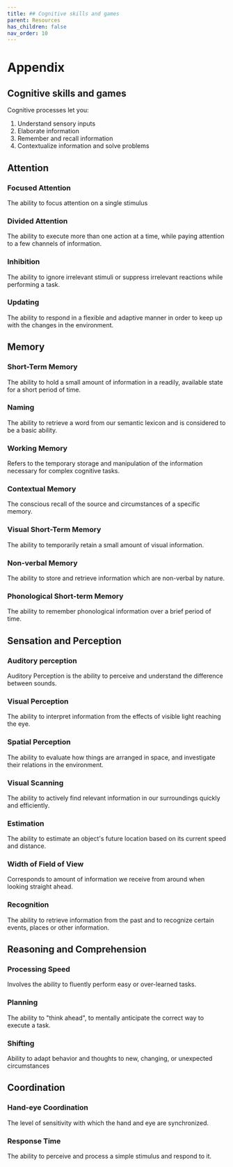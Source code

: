 ```yaml
---
title: ## Cognitive skills and games 
parent: Resources
has_children: false
nav_order: 10
---
```


# Appendix

## Cognitive skills and games 

Cognitive processes let you:
1. Understand sensory inputs
2. Elaborate information
3. Remember and recall information
4. Contextualize information and solve problems

## Attention

### Focused Attention
The ability to focus attention on a single stimulus

### Divided Attention
The ability to execute more than one action at a time, while paying attention to a few channels of information.

### Inhibition
The ability to ignore irrelevant stimuli or suppress irrelevant reactions while performing a task.

### Updating
The ability to respond in a flexible and adaptive manner in order to keep up with the changes in the environment.

## Memory

### Short-Term Memory
The ability to hold a small amount of information in a readily, available state for a short period of time.

### Naming
The ability to retrieve a word from our semantic lexicon and is considered to be a basic ability.

### Working Memory
Refers to the temporary storage and manipulation of the information necessary for complex cognitive tasks.

### Contextual Memory
The conscious recall of the source and circumstances of a specific memory.

### Visual Short-Term Memory
The ability to temporarily retain a small amount of visual information.

### Non-verbal Memory
The ability to store and retrieve information which are non-verbal by nature.

### Phonological Short-term Memory
The ability to remember phonological information over a brief period of time.

## Sensation and Perception

### Auditory perception
Auditory Perception is the ability to perceive and understand the difference between sounds.

### Visual Perception
The ability to interpret information from the effects of visible light reaching the eye.

### Spatial Perception
The ability to evaluate how things are arranged in space, and investigate their relations in the environment.

### Visual Scanning
The ability to actively find relevant information in our surroundings quickly and efficiently.

### Estimation
The ability to estimate an object's future location based on its current speed and distance.

### Width of Field of View
Corresponds to amount of information we receive from around when looking straight ahead.

### Recognition
The ability to retrieve information from the past and to recognize certain events, places or other information.

## Reasoning and Comprehension

### Processing Speed
Involves the ability to fluently perform easy or over-learned tasks.

### Planning
The ability to "think ahead", to mentally anticipate the correct way to execute a task.

### Shifting
Ability to adapt behavior and thoughts to new, changing, or unexpected circumstances

## Coordination

### Hand-eye Coordination
The level of sensitivity with which the hand and eye are synchronized.

### Response Time
The ability to perceive and process a simple stimulus and respond to it.



